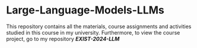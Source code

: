# Large-Language-Models-LLMs

This repository contains all the materials, course assignments and activities studied in this course in my university. 
Furthermore, to view the course project, go to my repository ***EXIST-2024-LLM***
